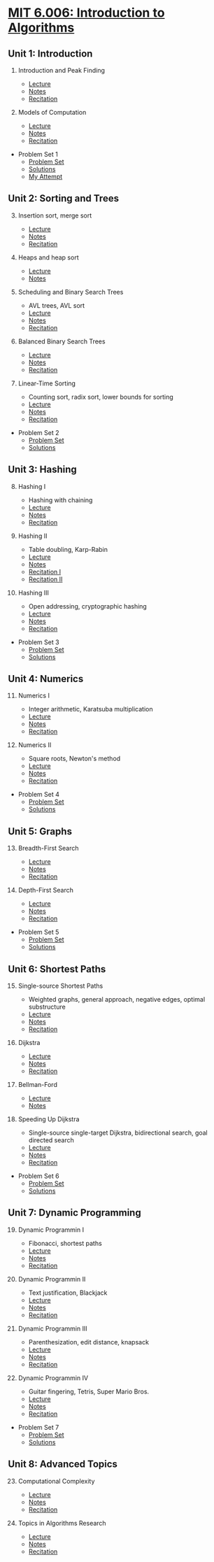# [MIT 6.006: Introduction to Algorithms](https://ocw.mit.edu/courses/electrical-engineering-and-computer-science/6-006-introduction-to-algorithms-fall-2011/)

## Unit 1: Introduction

1. Introduction and Peak Finding
    - [Lecture](https://ocw.mit.edu/courses/electrical-engineering-and-computer-science/6-006-introduction-to-algorithms-fall-2011/lecture-videos/lecture-1-algorithmic-thinking-peak-finding/)
    - [Notes](https://ocw.mit.edu/courses/electrical-engineering-and-computer-science/6-006-introduction-to-algorithms-fall-2011/lecture-videos/MIT6_006F11_lec01.pdf)
    - [Recitation](https://ocw.mit.edu/courses/electrical-engineering-and-computer-science/6-006-introduction-to-algorithms-fall-2011/recitation-videos/recitation-1-asymptotic-complexity-peak-finding/)
  
2. Models of Computation
    - [Lecture](https://ocw.mit.edu/courses/electrical-engineering-and-computer-science/6-006-introduction-to-algorithms-fall-2011/lecture-videos/lecture-2-models-of-computation-document-distance/)
    - [Notes](https://ocw.mit.edu/courses/electrical-engineering-and-computer-science/6-006-introduction-to-algorithms-fall-2011/lecture-videos/MIT6_006F11_lec02.pdf)
    - [Recitation]()

- Problem Set 1
  - [Problem Set](https://ocw.mit.edu/courses/electrical-engineering-and-computer-science/6-006-introduction-to-algorithms-fall-2011/assignments/MIT6_006F11_ps1.pdf)
  - [Solutions](https://ocw.mit.edu/courses/electrical-engineering-and-computer-science/6-006-introduction-to-algorithms-fall-2011/assignments/MIT6_006F11_ps1_sol.pdf)
  - [My Attempt](./Solutions_1.md)

## Unit 2: Sorting and Trees

3. Insertion sort, merge sort
    - [Lecture](https://ocw.mit.edu/courses/electrical-engineering-and-computer-science/6-006-introduction-to-algorithms-fall-2011/lecture-videos/lecture-3-insertion-sort-merge-sort/)
    - [Notes](https://ocw.mit.edu/courses/electrical-engineering-and-computer-science/6-006-introduction-to-algorithms-fall-2011/lecture-videos/MIT6_006F11_lec03.pdf)
    - [Recitation](https://ocw.mit.edu/courses/electrical-engineering-and-computer-science/6-006-introduction-to-algorithms-fall-2011/recitation-videos/recitation-3-document-distance-insertion-and-merge-sort/)
  
4. Heaps and heap sort
    - [Lecture](https://ocw.mit.edu/courses/electrical-engineering-and-computer-science/6-006-introduction-to-algorithms-fall-2011/lecture-videos/lecture-4-heaps-and-heap-sort/)
    - [Notes](https://ocw.mit.edu/courses/electrical-engineering-and-computer-science/6-006-introduction-to-algorithms-fall-2011/lecture-videos/MIT6_006F11_lec04.pdf)
  
5. Scheduling and Binary Search Trees
    - AVL trees, AVL sort
    - [Lecture](https://ocw.mit.edu/courses/electrical-engineering-and-computer-science/6-006-introduction-to-algorithms-fall-2011/lecture-videos/lecture-5-binary-search-trees-bst-sort/)
    - [Notes](https://ocw.mit.edu/courses/electrical-engineering-and-computer-science/6-006-introduction-to-algorithms-fall-2011/lecture-videos/MIT6_006F11_lec05.pdf)
    - [Recitation](https://ocw.mit.edu/courses/electrical-engineering-and-computer-science/6-006-introduction-to-algorithms-fall-2011/recitation-videos/recitation-5-recursion-trees-binary-search-trees/)
  
6. Balanced Binary Search Trees
    - [Lecture](https://ocw.mit.edu/courses/electrical-engineering-and-computer-science/6-006-introduction-to-algorithms-fall-2011/lecture-videos/lecture-6-avl-trees-avl-sort/)
    - [Notes](https://ocw.mit.edu/courses/electrical-engineering-and-computer-science/6-006-introduction-to-algorithms-fall-2011/lecture-videos/MIT6_006F11_lec06.pdf)
    - [Recitation](https://ocw.mit.edu/courses/electrical-engineering-and-computer-science/6-006-introduction-to-algorithms-fall-2011/recitation-videos/recitation-6-avl-trees/)
  
7. Linear-Time Sorting
    - Counting sort, radix sort, lower bounds for sorting
    - [Lecture](https://ocw.mit.edu/courses/electrical-engineering-and-computer-science/6-006-introduction-to-algorithms-fall-2011/lecture-videos/lecture-7-counting-sort-radix-sort-lower-bounds-for-sorting/)
    - [Notes](https://ocw.mit.edu/courses/electrical-engineering-and-computer-science/6-006-introduction-to-algorithms-fall-2011/lecture-videos/MIT6_006F11_lec07.pdf)
    - [Recitation](https://ocw.mit.edu/courses/electrical-engineering-and-computer-science/6-006-introduction-to-algorithms-fall-2011/recitation-videos/recitation-7-comparison-sort-counting-and-radix-sort/)

- Problem Set 2
  - [Problem Set](https://ocw.mit.edu/courses/electrical-engineering-and-computer-science/6-006-introduction-to-algorithms-fall-2011/assignments/MIT6_006F11_ps2.pdf)
  - [Solutions](https://ocw.mit.edu/courses/electrical-engineering-and-computer-science/6-006-introduction-to-algorithms-fall-2011/assignments/MIT6_006F11_ps2_sol.pdf)

## Unit 3: Hashing

8. Hashing I
    - Hashing with chaining
    - [Lecture](https://ocw.mit.edu/courses/electrical-engineering-and-computer-science/6-006-introduction-to-algorithms-fall-2011/lecture-videos/lecture-8-hashing-with-chaining/)
    - [Notes](https://ocw.mit.edu/courses/electrical-engineering-and-computer-science/6-006-introduction-to-algorithms-fall-2011/lecture-videos/MIT6_006F11_lec08.pdf)
    - [Recitation](https://ocw.mit.edu/courses/electrical-engineering-and-computer-science/6-006-introduction-to-algorithms-fall-2011/recitation-videos/recitation-8-simulation-algorithms/)
  
9. Hashing II
    - Table doubling, Karp-Rabin
    - [Lecture](https://ocw.mit.edu/courses/electrical-engineering-and-computer-science/6-006-introduction-to-algorithms-fall-2011/lecture-videos/lecture-9-table-doubling-karp-rabin/)
    - [Notes](https://ocw.mit.edu/courses/electrical-engineering-and-computer-science/6-006-introduction-to-algorithms-fall-2011/lecture-videos/MIT6_006F11_lec09.pdf)
    - [Recitation I](https://ocw.mit.edu/courses/electrical-engineering-and-computer-science/6-006-introduction-to-algorithms-fall-2011/recitation-videos/recitation-9-rolling-hashes-amortized-analysis/)
    - [Recitation II](https://ocw.mit.edu/courses/electrical-engineering-and-computer-science/6-006-introduction-to-algorithms-fall-2011/recitation-videos/recitation-9b-dna-sequence-matching/)
  
10. Hashing III
    - Open addressing, cryptographic hashing
    - [Lecture](https://ocw.mit.edu/courses/electrical-engineering-and-computer-science/6-006-introduction-to-algorithms-fall-2011/lecture-videos/lecture-10-open-addressing-cryptographic-hashing/)
    - [Notes](https://ocw.mit.edu/courses/electrical-engineering-and-computer-science/6-006-introduction-to-algorithms-fall-2011/lecture-videos/MIT6_006F11_lec10.pdf)
    - [Recitation](https://ocw.mit.edu/courses/electrical-engineering-and-computer-science/6-006-introduction-to-algorithms-fall-2011/recitation-videos/recitation-10-quiz-1-review/)

- Problem Set 3
  - [Problem Set](https://ocw.mit.edu/courses/electrical-engineering-and-computer-science/6-006-introduction-to-algorithms-fall-2011/assignments/MIT6_006F11_ps3.pdf)
  - [Solutions](https://ocw.mit.edu/courses/electrical-engineering-and-computer-science/6-006-introduction-to-algorithms-fall-2011/assignments/MIT6_006F11_ps3_sol.pdf)

## Unit 4: Numerics

11. Numerics I
    - Integer arithmetic, Karatsuba multiplication
    - [Lecture](https://ocw.mit.edu/courses/electrical-engineering-and-computer-science/6-006-introduction-to-algorithms-fall-2011/lecture-videos/lecture-11-integer-arithmetic-karatsuba-multiplication/)
    - [Notes](https://ocw.mit.edu/courses/electrical-engineering-and-computer-science/6-006-introduction-to-algorithms-fall-2011/lecture-videos/MIT6_006F11_lec11.pdf)
    - [Recitation](https://ocw.mit.edu/courses/electrical-engineering-and-computer-science/6-006-introduction-to-algorithms-fall-2011/recitation-videos/recitation-11-principles-of-algorithm-design/)
  
12. Numerics II
    - Square roots, Newton's method
    - [Lecture](https://ocw.mit.edu/courses/electrical-engineering-and-computer-science/6-006-introduction-to-algorithms-fall-2011/lecture-videos/lecture-12-square-roots-newtons-method/)
    - [Notes](https://ocw.mit.edu/courses/electrical-engineering-and-computer-science/6-006-introduction-to-algorithms-fall-2011/lecture-videos/MIT6_006F11_lec12.pdf)
    - [Recitation](https://ocw.mit.edu/courses/electrical-engineering-and-computer-science/6-006-introduction-to-algorithms-fall-2011/recitation-videos/recitation-12-karatsuba-multiplication-newtons-method/)

- Problem Set 4
  - [Problem Set](https://ocw.mit.edu/courses/electrical-engineering-and-computer-science/6-006-introduction-to-algorithms-fall-2011/assignments/MIT6_006F11_ps4.pdf)
  - [Solutions](https://ocw.mit.edu/courses/electrical-engineering-and-computer-science/6-006-introduction-to-algorithms-fall-2011/assignments/MIT6_006F11_ps4_sol.pdf)

## Unit 5: Graphs

13. Breadth-First Search
    - [Lecture](https://ocw.mit.edu/courses/electrical-engineering-and-computer-science/6-006-introduction-to-algorithms-fall-2011/lecture-videos/lecture-13-breadth-first-search-bfs/)
    - [Notes](https://ocw.mit.edu/courses/electrical-engineering-and-computer-science/6-006-introduction-to-algorithms-fall-2011/lecture-videos/MIT6_006F11_lec13.pdf)
    - [Recitation](https://ocw.mit.edu/courses/electrical-engineering-and-computer-science/6-006-introduction-to-algorithms-fall-2011/recitation-videos/recitation-13-breadth-first-search-bfs/)
  
14. Depth-First Search
    - [Lecture](https://ocw.mit.edu/courses/electrical-engineering-and-computer-science/6-006-introduction-to-algorithms-fall-2011/lecture-videos/lecture-14-depth-first-search-dfs-topological-sort/)
    - [Notes](https://ocw.mit.edu/courses/electrical-engineering-and-computer-science/6-006-introduction-to-algorithms-fall-2011/lecture-videos/MIT6_006F11_lec14.pdf)
    - [Recitation](https://ocw.mit.edu/courses/electrical-engineering-and-computer-science/6-006-introduction-to-algorithms-fall-2011/recitation-videos/recitation-14-depth-first-search-dfs/)

- Problem Set 5
  - [Problem Set](https://ocw.mit.edu/courses/electrical-engineering-and-computer-science/6-006-introduction-to-algorithms-fall-2011/assignments/MIT6_006F11_ps5.pdf)
  - [Solutions](https://ocw.mit.edu/courses/electrical-engineering-and-computer-science/6-006-introduction-to-algorithms-fall-2011/assignments/MIT6_006F11_ps5_sol.pdf)

## Unit 6: Shortest Paths

15. Single-source Shortest Paths
    - Weighted graphs, general approach, negative edges, optimal substructure
    - [Lecture](https://ocw.mit.edu/courses/electrical-engineering-and-computer-science/6-006-introduction-to-algorithms-fall-2011/lecture-videos/lecture-15-single-source-shortest-paths-problem/)
    - [Notes](https://ocw.mit.edu/courses/electrical-engineering-and-computer-science/6-006-introduction-to-algorithms-fall-2011/lecture-videos/MIT6_006F11_lec15.pdf)
    - [Recitation](https://ocw.mit.edu/courses/electrical-engineering-and-computer-science/6-006-introduction-to-algorithms-fall-2011/recitation-videos/recitation-15-shortest-paths/)
  
16. Dijkstra
    - [Lecture](https://ocw.mit.edu/courses/electrical-engineering-and-computer-science/6-006-introduction-to-algorithms-fall-2011/lecture-videos/lecture-16-dijkstra/)
    - [Notes](https://ocw.mit.edu/courses/electrical-engineering-and-computer-science/6-006-introduction-to-algorithms-fall-2011/lecture-videos/MIT6_006F11_lec16.pdf)
    - [Recitation](https://ocw.mit.edu/courses/electrical-engineering-and-computer-science/6-006-introduction-to-algorithms-fall-2011/recitation-videos/recitation-16-rubiks-cube-starcraft-zero/)
  
17. Bellman-Ford
    - [Lecture](https://ocw.mit.edu/courses/electrical-engineering-and-computer-science/6-006-introduction-to-algorithms-fall-2011/lecture-videos/lecture-17-bellman-ford/)
    - [Notes](https://ocw.mit.edu/courses/electrical-engineering-and-computer-science/6-006-introduction-to-algorithms-fall-2011/lecture-videos/MIT6_006F11_lec17.pdf)
  
18. Speeding Up Dijkstra
    - Single-source single-target Dijkstra, bidirectional search, goal directed search
    - [Lecture](https://ocw.mit.edu/courses/electrical-engineering-and-computer-science/6-006-introduction-to-algorithms-fall-2011/lecture-videos/lecture-18-speeding-up-dijkstra/)
    - [Notes](https://ocw.mit.edu/courses/electrical-engineering-and-computer-science/6-006-introduction-to-algorithms-fall-2011/lecture-videos/MIT6_006F11_lec18.pdf)
    - [Recitation](https://ocw.mit.edu/courses/electrical-engineering-and-computer-science/6-006-introduction-to-algorithms-fall-2011/recitation-videos/recitation-18-quiz-2-review/)

- Problem Set 6
  - [Problem Set](https://ocw.mit.edu/courses/electrical-engineering-and-computer-science/6-006-introduction-to-algorithms-fall-2011/assignments/MIT6_006F11_ps6.pdf)
  - [Solutions](https://ocw.mit.edu/courses/electrical-engineering-and-computer-science/6-006-introduction-to-algorithms-fall-2011/assignments/MIT6_006F11_ps6_sol.pdf)

## Unit 7: Dynamic Programming

19. Dynamic Programmin I
    - Fibonacci, shortest paths
    - [Lecture](https://ocw.mit.edu/courses/electrical-engineering-and-computer-science/6-006-introduction-to-algorithms-fall-2011/lecture-videos/lecture-19-dynamic-programming-i-fibonacci-shortest-paths/)
    - [Notes](https://ocw.mit.edu/courses/electrical-engineering-and-computer-science/6-006-introduction-to-algorithms-fall-2011/lecture-videos/MIT6_006F11_lec19.pdf)
    - [Recitation](https://ocw.mit.edu/courses/electrical-engineering-and-computer-science/6-006-introduction-to-algorithms-fall-2011/recitation-videos/recitation-19-dynamic-programming-crazy-eights-shortest-path/)
  
20. Dynamic Programmin II
    - Text justification, Blackjack
    - [Lecture](https://ocw.mit.edu/courses/electrical-engineering-and-computer-science/6-006-introduction-to-algorithms-fall-2011/lecture-videos/lecture-20-dynamic-programming-ii-text-justification-blackjack/)
    - [Notes](https://ocw.mit.edu/courses/electrical-engineering-and-computer-science/6-006-introduction-to-algorithms-fall-2011/lecture-videos/MIT6_006F11_lec20.pdf)
    - [Recitation](https://ocw.mit.edu/courses/electrical-engineering-and-computer-science/6-006-introduction-to-algorithms-fall-2011/recitation-videos/recitation-20-dynamic-programming-blackjack/)
  
21. Dynamic Programmin III
    - Parenthesization, edit distance, knapsack
    - [Lecture](https://ocw.mit.edu/courses/electrical-engineering-and-computer-science/6-006-introduction-to-algorithms-fall-2011/lecture-videos/lecture-21-dp-iii-parenthesization-edit-distance-knapsack/)
    - [Notes](https://ocw.mit.edu/courses/electrical-engineering-and-computer-science/6-006-introduction-to-algorithms-fall-2011/lecture-videos/MIT6_006F11_lec21.pdf)
    - [Recitation](https://ocw.mit.edu/courses/electrical-engineering-and-computer-science/6-006-introduction-to-algorithms-fall-2011/recitation-videos/recitation-21-dynamic-programming-knapsack-problem/)
  
22. Dynamic Programmin IV
    - Guitar fingering, Tetris, Super Mario Bros.
    - [Lecture](https://ocw.mit.edu/courses/electrical-engineering-and-computer-science/6-006-introduction-to-algorithms-fall-2011/lecture-videos/lecture-22-dp-iv-guitar-fingering-tetris-super-mario-bros/)
    - [Notes](https://ocw.mit.edu/courses/electrical-engineering-and-computer-science/6-006-introduction-to-algorithms-fall-2011/lecture-videos/MIT6_006F11_lec22.pdf)
    - [Recitation](https://ocw.mit.edu/courses/electrical-engineering-and-computer-science/6-006-introduction-to-algorithms-fall-2011/recitation-videos/recitation-22-dynamic-programming-dance-dance-revolution/)

- Problem Set 7
  - [Problem Set](https://ocw.mit.edu/courses/electrical-engineering-and-computer-science/6-006-introduction-to-algorithms-fall-2011/assignments/MIT6_006F11_ps7.pdf)
  - [Solutions](https://ocw.mit.edu/courses/electrical-engineering-and-computer-science/6-006-introduction-to-algorithms-fall-2011/assignments/MIT6_006F11_ps7_sol.pdf)

## Unit 8: Advanced Topics

23. Computational Complexity
    - [Lecture](https://ocw.mit.edu/courses/electrical-engineering-and-computer-science/6-006-introduction-to-algorithms-fall-2011/lecture-videos/lecture-23-computational-complexity/)
    - [Notes](https://ocw.mit.edu/courses/electrical-engineering-and-computer-science/6-006-introduction-to-algorithms-fall-2011/lecture-videos/MIT6_006F11_lec23.pdf)
    - [Recitation](https://ocw.mit.edu/courses/electrical-engineering-and-computer-science/6-006-introduction-to-algorithms-fall-2011/recitation-videos/recitation-23-computational-complexity/)
  
24. Topics in Algorithms Research
    - [Lecture](https://ocw.mit.edu/courses/electrical-engineering-and-computer-science/6-006-introduction-to-algorithms-fall-2011/lecture-videos/lecture-24-topics-in-algorithms-research/)
    - [Notes](https://ocw.mit.edu/courses/electrical-engineering-and-computer-science/6-006-introduction-to-algorithms-fall-2011/lecture-videos/MIT6_006F11_lec24.pdf)
    - [Recitation](https://ocw.mit.edu/courses/electrical-engineering-and-computer-science/6-006-introduction-to-algorithms-fall-2011/recitation-videos/recitation-24-final-exam-review/)
